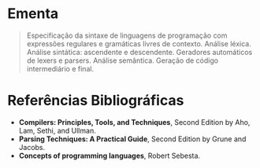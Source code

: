 # Ementa

> Especificação da sintaxe de linguagens de programação com expressões regulares e gramáticas livres de contexto. Análise léxica. Análise sintática: ascendente e descendente. Geradores automáticos de lexers e parsers. Análise semântica. Geração de código intermediário e final.

# Referências Bibliográficas

- **Compilers: Principles, Tools, and Techniques**, Second Edition by Aho, Lam, Sethi, and Ullman. 
- **Parsing Techniques: A Practical Guide**, Second Edition by Grune and Jacobs.
- **Concepts of programming languages**, Robert Sebesta.
